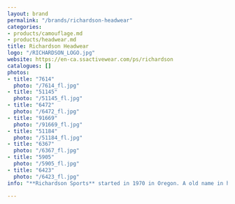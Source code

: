 ```yaml
---
layout: brand
permalink: "/brands/richardson-headwear"
categories:
- products/camouflage.md
- products/headwear.md
title: Richardson Headwear
logo: "/RICHARDSON_LOGO.jpg"
website: https://en-ca.ssactivewear.com/ps/richardson
catalogues: []
photos:
- title: "7614"
  photo: "/7614_fl.jpg"
- title: "51145"
  photo: "/51145_fl.jpg"
- title: "6472"
  photo: "/6472_fl.jpg"
- title: "91669"
  photo: "/91669_fl.jpg"
- title: "51184"
  photo: "/51184_fl.jpg"
- title: "6367"
  photo: "/6367_fl.jpg"
- title: "5905"
  photo: "/5905_fl.jpg"
- title: "6423"
  photo: "/6423_fl.jpg"
info: "**Richardson Sports** started in 1970 in Oregon. A old name in headwear."

---
```

